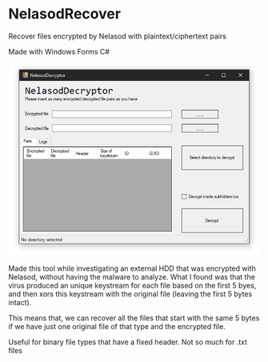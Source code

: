 # NelasodRecover
Recover files encrypted by Nelasod with plaintext/ciphertext pairs

Made with Windows Forms C#

![1570216925505](1570216925505.png)

Made this tool while investigating an external HDD that was encrypted with Nelasod, without having the malware to analyze. What I found was that the virus produced an unique keystream for each file based on the first 5 byes, and then xors this keystream with the original file (leaving the first 5 bytes intact). 

This means that, we can recover all the files that start with the same 5 bytes if we have just one original file of that type and the encrypted file.

Useful for binary file types that have a fixed header. Not so much for .txt files